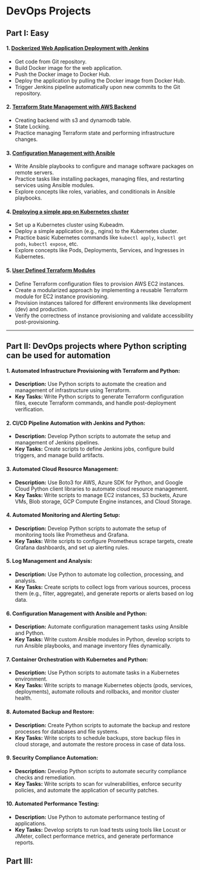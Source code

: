 # DevOps Projects

## **Part I: Easy**

#### 1. [**Dockerized Web Application Deployment with Jenkins**](./Part_I/01-Dockerized-App-Deployment-Jenkins/README.md)

- Get code from Git repository.
- Build Docker image for the web application.
- Push the Docker image to Docker Hub.
- Deploy the application by pulling the Docker image from Docker Hub.
- Trigger Jenkins pipeline automatically upon new commits to the Git repository.

#### 2. [**Terraform State Management with AWS Backend**](./Part_I/02-Terraform-State-Management-AWS-Backend/README.md)

- Creating backend with s3 and dynamodb table.
- State Locking.
- Practice managing Terraform state and performing infrastructure changes.

#### 3. [**Configuration Management with Ansible**](./Part_I/03-Configuration-Management-with-Ansible/README.md)

- Write Ansible playbooks to configure and manage software packages on remote servers.
- Practice tasks like installing packages, managing files, and restarting services using Ansible modules.
- Explore concepts like roles, variables, and conditionals in Ansible playbooks.

#### 4. [**Deploying a simple app on Kubernetes cluster**](./Part_I/04-Deploy-simple-app-Kubernetes-cluster/README.md)

- Set up a Kubernetes cluster using Kubeadm.
- Deploy a simple application (e.g., nginx) to the Kubernetes cluster.
- Practice basic Kubernetes commands like `kubectl apply`, `kubectl get pods`, `kubectl expose`, etc.
- Explore concepts like Pods, Deployments, Services, and Ingresses in Kubernetes.

#### 5. [**User Defined Terraform Modules**](./Part_I/05-Terraform-Modules/README.md)

- Define Terraform configuration files to provision AWS EC2 instances.
- Create a modularized approach by implementing a reusable Terraform module for EC2 instance provisioning.
- Provision instances tailored for different environments like development (dev) and production.
- Verify the correctness of instance provisioning and validate accessibility post-provisioning.

---

## **Part II: DevOps projects where Python scripting can be used for automation**

#### 1. **Automated Infrastructure Provisioning with Terraform and Python:**

- **Description:** Use Python scripts to automate the creation and management of infrastructure using Terraform.
- **Key Tasks:** Write Python scripts to generate Terraform configuration files, execute Terraform commands, and handle post-deployment verification.

#### 2. **CI/CD Pipeline Automation with Jenkins and Python:**

- **Description:** Develop Python scripts to automate the setup and management of Jenkins pipelines.
- **Key Tasks:** Create scripts to define Jenkins jobs, configure build triggers, and manage build artifacts.

#### 3. **Automated Cloud Resource Management:**

- **Description:** Use Boto3 for AWS, Azure SDK for Python, and Google Cloud Python client libraries to automate cloud resource management.
- **Key Tasks:** Write scripts to manage EC2 instances, S3 buckets, Azure VMs, Blob storage, GCP Compute Engine instances, and Cloud Storage.

#### 4. **Automated Monitoring and Alerting Setup:**

- **Description:** Develop Python scripts to automate the setup of monitoring tools like Prometheus and Grafana.
- **Key Tasks:** Write scripts to configure Prometheus scrape targets, create Grafana dashboards, and set up alerting rules.

#### 5. **Log Management and Analysis:**

- **Description:** Use Python to automate log collection, processing, and analysis.
- **Key Tasks:** Create scripts to collect logs from various sources, process them (e.g., filter, aggregate), and generate reports or alerts based on log data.

#### 6. **Configuration Management with Ansible and Python:**

- **Description:** Automate configuration management tasks using Ansible and Python.
- **Key Tasks:** Write custom Ansible modules in Python, develop scripts to run Ansible playbooks, and manage inventory files dynamically.

#### 7. **Container Orchestration with Kubernetes and Python:**

- **Description:** Use Python scripts to automate tasks in a Kubernetes environment.
- **Key Tasks:** Write scripts to manage Kubernetes objects (pods, services, deployments), automate rollouts and rollbacks, and monitor cluster health.

#### 8. **Automated Backup and Restore:**

- **Description:** Create Python scripts to automate the backup and restore processes for databases and file systems.
- **Key Tasks:** Write scripts to schedule backups, store backup files in cloud storage, and automate the restore process in case of data loss.

#### 9. **Security Compliance Automation:**

- **Description:** Develop Python scripts to automate security compliance checks and remediation.
- **Key Tasks:** Write scripts to scan for vulnerabilities, enforce security policies, and automate the application of security patches.

#### 10. **Automated Performance Testing:**

- **Description:** Use Python to automate performance testing of applications.
- **Key Tasks:** Develop scripts to run load tests using tools like Locust or JMeter, collect performance metrics, and generate performance reports.

## Part III:

